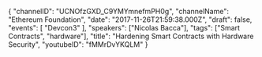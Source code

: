 {
    "channelID": "UCNOfzGXD_C9YMYmnefmPH0g",
    "channelName": "Ethereum Foundation",
    "date": "2017-11-26T21:59:38.000Z",
    "draft": false,
    "events": [
        "Devcon3"
    ],
    "speakers": ["Nicolas Bacca"],
    "tags": ["Smart Contracts", "hardware"],
    "title": "Hardening Smart Contracts with Hardware Security",
    "youtubeID": "fMMrDvYKQLM"
}
